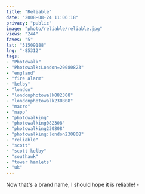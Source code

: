 ```yaml
---
title: "Reliable"
date: "2008-08-24 11:06:18"
privacy: "public"
image: "photo/reliable/reliable.jpg"
views: "244"
faves: "5"
lat: "51509188"
lng: "-85312"
tags:
- "Photowalk"
- "Photowalk:London=20080823"
- "england"
- "fire alarm"
- "kelby"
- "london"
- "londonphotowalk082308"
- "londonphotowalk230808"
- "macro"
- "napp"
- "photowalking"
- "photowalking082308"
- "photowalking230808"
- "photowalking:london230808"
- "reliable"
- "scott"
- "scott kelby"
- "southawk"
- "tower hamlets"
- "uk"
---
```

Now that's a brand name, I should hope it is reliable! - <a href="/photos/2008/08/25/reliable"></a>
